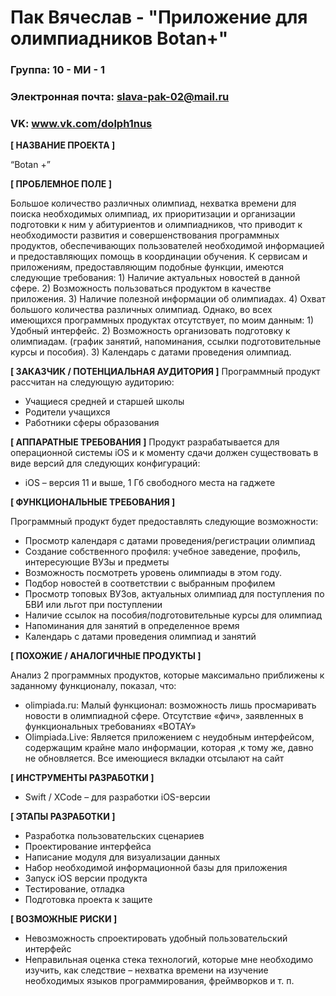 #  Пак Вячеслав - "Приложение для олимпиадников Botan+"

### Группа: 10 - МИ - 1
### Электронная почта: slava-pak-02@mail.ru
### VK: www.vk.com/dolph1nus


**[ НАЗВАНИЕ ПРОЕКТА ]**

“Botan +”

**[ ПРОБЛЕМНОЕ ПОЛЕ ]**

Большое количество различных олимпиад, нехватка времени для поиска необходимых олимпиад, их приоритизации и организации подготовки к ним у абитуриентов и олимпиадников, что приводит к необходимости развития и совершенствования программных продуктов, обеспечивающих пользователей необходимой информацией и предоставляющих помощь в координации обучения.
К сервисам и приложениям, предоставляющим подобные функции, имеются следующие требования: 1) Наличие актуальных новостей в данной сфере. 2) Возможность пользоваться продуктом в качестве приложения. 3) Наличие полезной информации об олимпиадах. 4) Охват большого количества различных  олимпиад. Однако, во всех имеющихся программных продуктах отсутствует, по моим данным: 1) Удобный интерфейс. 2) Возможность организовать подготовку к олимпиадам. (график занятий, напоминания, ссылки подготовительные курсы и пособия). 3) Календарь с датами проведения олимпиад.

**[ ЗАКАЗЧИК / ПОТЕНЦИАЛЬНАЯ АУДИТОРИЯ ]**
Программный продукт рассчитан на следующую аудиторию:
* Учащиеся средней и старшей школы
* Родители учащихся
* Работники сферы образования

**[ АППАРАТНЫЕ ТРЕБОВАНИЯ ]** 
Продукт разрабатывается для операционной системы iOS и к моменту сдачи должен существовать в виде версий для следующих конфигураций:

* iOS – версия 11 и выше, 1 Гб свободного места на гаджете


**[ ФУНКЦИОНАЛЬНЫЕ ТРЕБОВАНИЯ ]**

Программный продукт будет предоставлять следующие возможности:
* Просмотр календаря с датами проведения/регистрации олимпиад
* Создание собственного профиля: учебное заведение, профиль, интересующие ВУЗы и предметы
*	Возможность посмотреть уровень олимпиады в этом году.
*	Подбор новостей в соответствии с выбранным профилем
*	Просмотр топовых ВУЗов, актуальных олимпиад для поступления по БВИ или льгот при поступлении
*	Наличие ссылок на пособия/подготовительные курсы для олимпиад
*	Напоминания для занятий в определенное время
*	Календарь с датами проведения олимпиад и занятий


**[ ПОХОЖИЕ / АНАЛОГИЧНЫЕ ПРОДУКТЫ ]**

Анализ 2 программных продуктов, которые максимально приближены к заданному функционалу, показал, что:

*	olimpiada.ru: Малый функционал: возможность лишь просмаривать новости в олимпиадной сфере. Отсутствие «фич», заявленных в функциональных требованиях «BOTAY»
*	Olimpiada.Live: Является приложением с неудобным интерфейсом, содержащим крайне мало информации, которая ,к тому же, давно не обновляется. Все имеющиеся вкладки отсылают на сайт

**[ ИНСТРУМЕНТЫ РАЗРАБОТКИ ]**

*	Swift / XCode – для разработки iOS-версии

**[ ЭТАПЫ РАЗРАБОТКИ ]**

*	Разработка пользовательских сценариев
* Проектирование интерфейса
* Написание модуля для визуализации данных
* Набор необходимой информационной базы для приложения
* Запуск iOS версии продукта
* Тестирование, отладка
* Подготовка проекта к защите

**[ ВОЗМОЖНЫЕ РИСКИ ]**

*	Невозможность спроектировать удобный пользовательский интерфейс 
*	Неправильная оценка стека технологий, которые мне необходимо изучить, как следствие – нехватка времени на изучение необходимых языков программирования, фреймворков и т. п.
